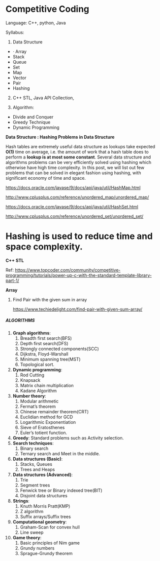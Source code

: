# 						Competitive Coding

Language: C++, python, Java

 Syllabus: 

1. Data Structure

- ·    Array
- Stack
- Queue
- Set
- Map
- Vector
- Pair
- Hashing

2. C++ STL, Java API Collection, 

3. Algorithm:

- Divide and Conquer
- Greedy Technique
- Dynamic Programming

 

**Data Structure : Hashing Problems in Data Structure**

Hash tables are extremely useful data structure as lookups take expected **O(1)** time on average, i.e. the amount of work that a hash table does to perform a **lookup is at most some constant**. Several data structure and algorithms problems can be very efficiently solved using hashing which otherwise have high time complexity. In this post, we will list out few problems that can be solved in elegant fashion using hashing, with significant economy of time and space.

https://docs.oracle.com/javase/9/docs/api/java/util/HashMap.html

http://www.cplusplus.com/reference/unordered_map/unordered_map/

https://docs.oracle.com/javase/9/docs/api/java/util/HashSet.html

http://www.cplusplus.com/reference/unordered_set/unordered_set/

# Hashing is used to reduce time and space complexity.

**C++ STL**

Ref: https://www.topcoder.com/community/competitive-programming/tutorials/power-up-c-with-the-standard-template-library-part-1/



**Array**

1. Find Pair with the given sum in array

   https://www.techiedelight.com/find-pair-with-given-sum-array/




##### ALGORITHMS

1. **Graph algorithms**: 
   1. Breadth first search(BFS)
   2. Depth first search(DFS)
   3. Strongly connected components(SCC)
   4. Dijkstra, Floyd-Warshall
   5. Minimum spanning tree(MST)
   6. Topological sort.
2. **Dynamic programming**: 
   1. Rod Cutting
   2. Knapsack
   3. Matrix chain multiplication
   4. Kadane Algorithm
3. **Number theory**: 
   1. Modular arithmetic
   2. Fermat’s theorem
   3. Chinese remainder theorem(CRT)
   4. Euclidian method for GCD
   5. Logarithmic Exponentiation
   6. Sieve of Eratosthenes
   7. Euler’s totient function.
4. **Greedy**: Standard problems such as Activity selection.
5. **Search techniques**: 
   1. Binary search
   2. Ternary search and Meet in the middle.
6. **Data structures (Basic)**: 
   1. Stacks, Queues
   2. Trees and Heaps
7. **Data structures (Advanced)**: 
   1. Trie
   2. Segment trees
   3. Fenwick tree or Binary indexed tree(BIT)
   4. Disjoint data structures
8. **Strings**: 
   1. Knuth Morris Pratt(KMP)
   2. Z algorithm
   3. Suffix arrays/Suffix trees
9. **Computational geometry**: 
   1. Graham-Scan for convex hull
   2. Line sweep
10. **Game theory**: 
    1. Basic principles of Nim game 
    2. Grundy numbers 
    3. Sprague-Grundy theorem
       